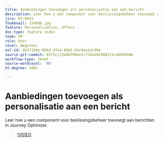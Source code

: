 ```yaml
---
title: Aanbiedingen toevoegen als personalisatie aan een bericht
description: Leer hoe u een component voor beslissingsbeheer toevoegt aan berichten in Journey Optimizer.
jira: KT-8033
thumbnail: 334088.jpg
feature: Personalization, Offers
doc-type: feature video
team: PM
role: User
level: Beginner
exl-id: 4b3719de-804d-47e4-80a5-93c9ee1dc09a
source-git-commit: 81f5cc22d46f89ee1c7164a92988311ca6036b8b
workflow-type: tm+mt
source-wordcount: '40'
ht-degree: 100%

---
```


# Aanbiedingen toevoegen als personalisatie aan een bericht

Leer hoe u een component voor beslissingsbeheer toevoegt aan berichten in Journey Optimizer.

>[!VIDEO](https://video.tv.adobe.com/v/334088?quality=12&learn=on)
